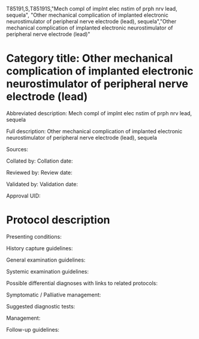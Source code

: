T85191,S,T85191S,"Mech compl of implnt elec nstim of prph nrv lead, sequela", "Other mechanical complication of implanted electronic neurostimulator of peripheral nerve electrode (lead), sequela","Other mechanical complication of implanted electronic neurostimulator of peripheral nerve electrode (lead)"
# Category title: Other mechanical complication of implanted electronic neurostimulator of peripheral nerve electrode (lead)

Abbreviated description: Mech compl of implnt elec nstim of prph nrv lead, sequela

Full description: Other mechanical complication of implanted electronic neurostimulator of peripheral nerve electrode (lead), sequela

Sources:

Collated by:
Collation date:

Reviewed by:
Review date:

Validated by:
Validation date:

Approval UID:

# Protocol description

Presenting conditions:

History capture guidelines:

General examination guidelines:

Systemic examination guidelines:

Possible differential diagnoses with links to related protocols:

Symptomatic / Palliative management:

Suggested diagnostic tests:

Management:

Follow-up guidelines:
